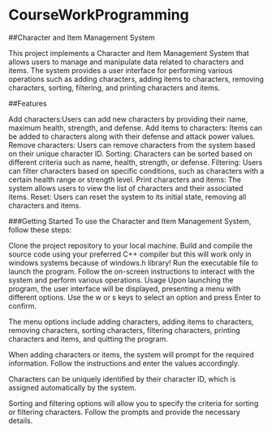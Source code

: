 # CourseWorkProgramming

##Character and Item Management System


This project implements a Character and Item Management System that allows users to manage and manipulate data related to characters and items. The system provides a user interface for performing various operations such as adding characters, adding items to characters, removing characters, sorting, filtering, and printing characters and items.

##Features

Add characters:Users can add new characters by providing their name, maximum health, strength, and defense.
Add items to characters: Items can be added to characters along with their defense and attack power values.
Remove characters: Users can remove characters from the system based on their unique character ID.
Sorting: Characters can be sorted based on different criteria such as name, health, strength, or defense.
Filtering: Users can filter characters based on specific conditions, such as characters with a certain health range or strength level.
Print characters and items: The system allows users to view the list of characters and their associated items.
Reset: Users can reset the system to its initial state, removing all characters and items.

###Getting Started
To use the Character and Item Management System, follow these steps:

Clone the project repository to your local machine.
Build and compile the source code using your preferred C++ compiler but this will work only in windows systems because of windows.h library!
Run the executable file to launch the program.
Follow the on-screen instructions to interact with the system and perform various operations.
Usage
Upon launching the program, the user interface will be displayed, presenting a menu with different options. Use the w or s keys to select an option and press Enter to confirm.

The menu options include adding characters, adding items to characters, removing characters, sorting characters, filtering characters, printing characters and items, and quitting the program.

When adding characters or items, the system will prompt for the required information. Follow the instructions and enter the values accordingly.

Characters can be uniquely identified by their character ID, which is assigned automatically by the system.

Sorting and filtering options will allow you to specify the criteria for sorting or filtering characters. Follow the prompts and provide the necessary details.


